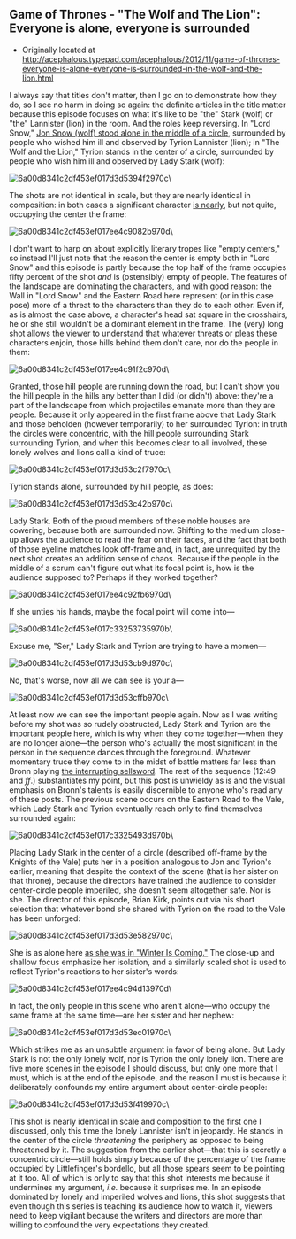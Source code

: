 ## Game of Thrones - "The Wolf and The Lion": Everyone is alone, everyone is surrounded

 * Originally located at http://acephalous.typepad.com/acephalous/2012/11/game-of-thrones-everyone-is-alone-everyone-is-surrounded-in-the-wolf-and-the-lion.html

I always say that titles don't matter, then I go on to demonstrate how they do, so I see no harm in doing so again: the definite articles in the title matter because this episode focuses on what it's like to be "the" Stark (wolf) or "the" Lannister (lion) in the room. And the roles keep reversing. In "Lord Snow," [Jon Snow (wolf) stood alone in the middle of a circle](http://acephalous.typepad.com/acephalous/2012/10/game-of-thrones-lord-snow-theres-a-half-man-here-to-see-you.html), surrounded by people who wished him ill and observed by Tyrion Lannister (lion); in "The Wolf and the Lion," Tyrion stands in the center of a circle, surrounded by people who wish him ill and observed by Lady Stark (wolf):

![6a00d8341c2df453ef017d3d5394f2970c](images/tv/game-of-thrones-the-wolf-and-the-lion/6a00d8341c2df453ef017d3d5394f2970c.png)\

The shots are not identical in scale, but they are nearly identical in composition: in both cases a significant character [is nearly](http://acephalous.typepad.com/.a/6a00d8341c2df453ef017c32b9d9a5970b-popup), but not quite, occupying the center the frame:

![6a00d8341c2df453ef017ee4c9082b970d](images/tv/game-of-thrones-the-wolf-and-the-lion/6a00d8341c2df453ef017ee4c9082b970d.png)\

I don't want to harp on about explicitly literary tropes like "empty centers," so instead I'll just note that the reason the center is empty both in "Lord Snow" and this episode is partly because the top half of the frame occupies fifty percent of the shot *and* is (ostensibly) empty of people. The features of the landscape are dominating the characters, and with good reason: the Wall in "Lord Snow" and the Eastern Road here represent (or in this case pose) more of a threat to the characters than they do to each other. Even if, as is almost the case above, a character's head sat square in the crosshairs, he or she still wouldn't be a dominant element in the frame. The (very) long shot allows the viewer to understand that whatever threats or pleas these characters enjoin, those hills behind them don't care, nor do the people in them:

![6a00d8341c2df453ef017ee4c91f2c970d](images/tv/game-of-thrones-the-wolf-and-the-lion/6a00d8341c2df453ef017ee4c91f2c970d.png)\

Granted, those hill people are running down the road, but I can't show you the hill people in the hills any better than I did (or didn't) above: they're a part of the landscape from which projectiles emanate more than they are people. Because it only appeared in the first frame above that Lady Stark and those beholden (however temporarily) to her surrounded Tyrion: in truth the circles were concentric, with the hill people surrounding Stark surrounding Tyrion, and when this becomes clear to all involved, these lonely wolves and lions call a kind of truce:

![6a00d8341c2df453ef017d3d53c2f7970c](images/tv/game-of-thrones-the-wolf-and-the-lion/6a00d8341c2df453ef017d3d53c2f7970c.png)\

Tyrion stands alone, surrounded by hill people, as does:

![6a00d8341c2df453ef017d3d53c42b970c](images/tv/game-of-thrones-the-wolf-and-the-lion/6a00d8341c2df453ef017d3d53c42b970c.png)\

Lady Stark. Both of the proud members of these noble houses are cowering, because both are surrounded now. Shifting to the medium close-up allows the audience to read the fear on their faces, and the fact that both of those eyeline matches look off-frame and, in fact, are unrequited by the next shot creates an addition sense of chaos. Because if the people in the middle of a scrum can't figure out what its focal point is, how is the audience supposed to? Perhaps if they worked together?

![6a00d8341c2df453ef017ee4c92fb6970d](images/tv/game-of-thrones-the-wolf-and-the-lion/6a00d8341c2df453ef017ee4c92fb6970d.png)\

If she unties his hands, maybe the focal point will come into—

![6a00d8341c2df453ef017c33253735970b](images/tv/game-of-thrones-the-wolf-and-the-lion/6a00d8341c2df453ef017c33253735970b.png)\

Excuse me, "Ser," Lady Stark and Tyrion are trying to have a momen—

![6a00d8341c2df453ef017d3d53cb9d970c](images/tv/game-of-thrones-the-wolf-and-the-lion/6a00d8341c2df453ef017d3d53cb9d970c.png)\

No, that's worse, now all we can see is your a—

![6a00d8341c2df453ef017d3d53cffb970c](images/tv/game-of-thrones-the-wolf-and-the-lion/6a00d8341c2df453ef017d3d53cffb970c.png)\

At least now we can see the important people again. Now as I was writing before my shot was so rudely obstructed, Lady Stark and Tyrion are the important people here, which is why when they come together—when they are no longer alone—the person who's actually the most significant in the person in the sequence dances through the foreground. Whatever momentary truce they come to in the midst of battle matters far less than Bronn playing [the interrupting sellsword](http://uncyclopedia.wikia.com/wiki/Interrupting_cow). The rest of the sequence (12:49 and *ff*.) substantiates my point, but this post is unwieldy as is and the visual emphasis on Bronn's talents is easily discernible to anyone who's read any of these posts. The previous scene occurs on the Eastern Road to the Vale, which Lady Stark and Tyrion eventually reach only to find themselves surrounded again:

![6a00d8341c2df453ef017c3325493d970b](images/tv/game-of-thrones-the-wolf-and-the-lion/6a00d8341c2df453ef017c3325493d970b.png)\

Placing Lady Stark in the center of a circle (described off-frame by the Knights of the Vale) puts her in a position analogous to Jon and Tyrion's earlier, meaning that despite the context of the scene (that is her sister on that throne), because the directors have trained the audience to consider center-circle people imperiled, she doesn't seem altogether safe. Nor is she. The director of this episode, Brian Kirk, points out via his short selection that whatever bond she shared with Tyrion on the road to the Vale has been unforged:

![6a00d8341c2df453ef017d3d53e582970c](images/tv/game-of-thrones-the-wolf-and-the-lion/6a00d8341c2df453ef017d3d53e582970c.png)\

She is as alone here [as she was in "Winter Is Coming."](http://acephalous.typepad.com/acephalous/2012/09/game-of-thrones-winter-is-coming-for-catelyn-stark-and-jon-snow.html) The close-up and shallow focus emphasize her isolation, and a similarly scaled shot is used to reflect Tyrion's reactions to her sister's words:

![6a00d8341c2df453ef017ee4c94d13970d](images/tv/game-of-thrones-the-wolf-and-the-lion/6a00d8341c2df453ef017ee4c94d13970d.png)\

In fact, the only people in this scene who aren't alone—who occupy the same frame at the same time—are her sister and her nephew:

![6a00d8341c2df453ef017d3d53ec01970c](images/tv/game-of-thrones-the-wolf-and-the-lion/6a00d8341c2df453ef017d3d53ec01970c.png)\

Which strikes me as an unsubtle argument in favor of being alone. But Lady Stark is not the only lonely wolf, nor is Tyrion the only lonely lion. There are five more scenes in the episode I should discuss, but only one more that I must, which is at the end of the episode, and the reason I must is because it deliberately confounds my entire argument about center-circle people:

![6a00d8341c2df453ef017d3d53f419970c](images/tv/game-of-thrones-the-wolf-and-the-lion/6a00d8341c2df453ef017d3d53f419970c.png)\

This shot is nearly identical in scale and composition to the first one I discussed, only this time the lonely Lannister isn't in jeopardy. He stands in the center of the circle *threatening* the periphery as opposed to being threatened by it. The suggestion from the earlier shot—that this is secretly a concentric circle—still holds simply because of the percentage of the frame occupied by Littlefinger's bordello, but all those spears seem to be pointing at it too. All of which is only to say that this shot interests me because it undermines my argument, *i.e.* because it surprises me. In an episode dominated by lonely and imperiled wolves and lions, this shot suggests that even though this series is teaching its audience how to watch it, viewers need to keep vigilant because the writers and directors are more than willing to confound the very expectations they created.
